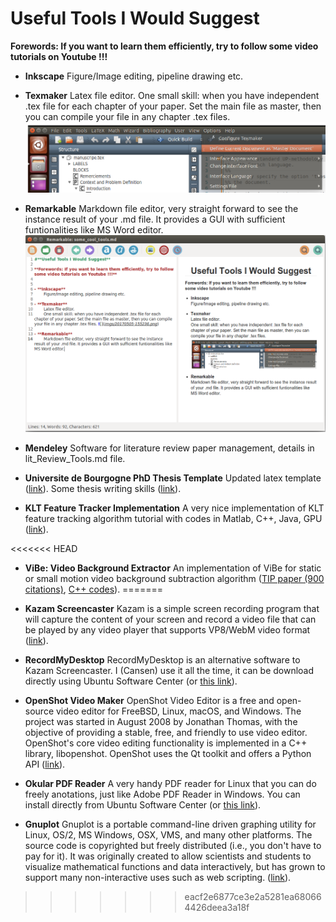 # **Useful Tools I Would Suggest**

**Forewords: If you want to learn them efficiently, try to follow some video tutorials on Youtube !!!**


- **Inkscape** 
	Figure/Image editing, pipeline drawing etc.
	
- **Texmaker**
	Latex file editor. 
	One small skill: when you have independent .tex file for each chapter of your paper. Set the main file as master, then you can compile your file in any chapter .tex files. ![](imgs/20170505-155236.png)
	
- **Remarkable**
	Markdown file editor, very straight forward to see the instance result of your .md file. It provides a GUI with sufficient funtionalities like MS Word editor.![](imgs/20170505-155953.png)
	
- **Mendeley**
	Software for literature review paper management, details in lit_Review_Tools.md file.

- **Universite de Bourgogne PhD Thesis Template**
	Updated latex template ([link](http://www.multiagent.fr/ThesisStyle#Style_for_UB)).
	Some thesis writing skills ([link](https://github.com/CansenJIANG/mustReadPapers/blob/master/PhD_Thesis_Writing_Skills.pdf)).

- **KLT  Feature Tracker Implementation**
	A very nice implementation of KLT feature tracking algorithm tutorial with codes in Matlab, C++, Java, GPU ([link](http://cecas.clemson.edu/~stb/klt/)).
	
<<<<<<< HEAD
- **ViBe: Video Background Extractor**
	An implementation of ViBe for static or small motion video background subtraction algorithm ([TIP paper (900 citations)](http://orbi.ulg.ac.be/bitstream/2268/157176/1/VanDroogenbroeck2014ViBe.pdf), [C++ codes](http://www.telecom.ulg.ac.be/research/vibe/)). 
=======
- **Kazam Screencaster**
	Kazam is a simple screen recording program that will capture the content of your screen and record a video file that can be played by any video player that supports VP8/WebM video format ([link](https://launchpad.net/kazam)).
	
- **RecordMyDesktop**
	RecordMyDesktop is an alternative software to Kazam Screencaster. I (Cansen) use it all the time, it can be download directly using Ubuntu Software Center (or [this link](https://apps.ubuntu.com/cat/applications/quantal/gtk-recordmydesktop/)).
	
- **OpenShot Video Maker**
	OpenShot Video Editor is a free and open-source video editor for FreeBSD, Linux, macOS, and Windows. The project was started in August 2008 by Jonathan Thomas, with the objective of providing a stable, free, and friendly to use video editor. OpenShot's core video editing functionality is implemented in a C++ library, libopenshot. OpenShot uses the Qt toolkit and offers a Python API ([link](http://www.openshot.org/)).
	
- **Okular PDF Reader**
	A very handy PDF reader for Linux that you can do freely anotations, just like Adobe PDF Reader in Windows. You can install directly from Ubuntu Software Center (or [this link](https://apps.ubuntu.com/cat/applications/precise/okular/)).
	
- **Gnuplot**
	Gnuplot is a portable command-line driven graphing utility for Linux, OS/2, MS Windows, OSX, VMS, and many other platforms. The source code is copyrighted but freely distributed (i.e., you don't have to pay for it). It was originally created to allow scientists and students to visualize mathematical functions and data interactively, but has grown to support many non-interactive uses such as web scripting.  ([link](http://gnuplot.sourceforge.net/)).
>>>>>>> eacf2e6877ce3e2a5281ea680664426deea3a18f
